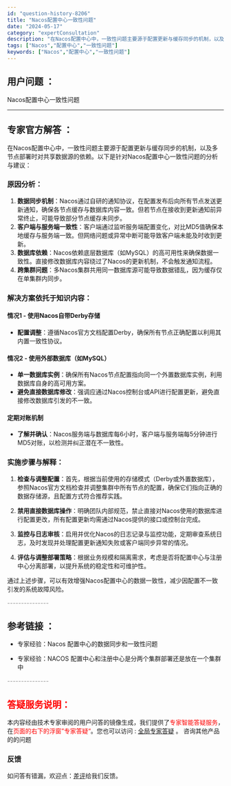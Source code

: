 ```yaml
---
id: "question-history-8206"
title: "Nacos配置中心一致性问题"
date: "2024-05-17"
category: "expertConsultation"
description: "在Nacos配置中心中，一致性问题主要源于配置更新与缓存同步的机制，以及多节点部署时对共享数据源的依赖。以下是针对Nacos配置中心一致性问题的分析与建议：### 原因分析：1. **数据同步机制**：Nacos通过自研的通知协议，在配置发布后向所有节点发送更新通知，确保各节点缓存与数据库内容一致。"
tags: ["Nacos","配置中心","一致性问题"]
keywords: ["Nacos","配置中心","一致性问题"]
---
```


## 用户问题 ： 
 Nacos配置中心一致性问题  

---------------
## 专家官方解答 ：

在Nacos配置中心中，一致性问题主要源于配置更新与缓存同步的机制，以及多节点部署时对共享数据源的依赖。以下是针对Nacos配置中心一致性问题的分析与建议：

### 原因分析：
1. **数据同步机制**：Nacos通过自研的通知协议，在配置发布后向所有节点发送更新通知，确保各节点缓存与数据库内容一致。但若节点在接收到更新通知前异常终止，可能导致部分节点缓存未同步。
2. **客户端与服务端一致性**：客户端通过监听服务端配置变化，对比MD5值确保本地缓存与服务端一致。但网络问题或异常中断可能导致客户端未能及时收到更新。
3. **数据库依赖**：Nacos依赖底层数据库（如MySQL）的高可用性来确保数据一致性。直接修改数据库内容绕过了Nacos的更新机制，不会触发通知流程。
4. **跨集群问题**：多Nacos集群共用同一数据库源可能导致数据错乱，因为缓存仅在单集群内同步。

### 解决方案依托于知识内容：
#### 情况1 - 使用Nacos自带Derby存储
- **配置调整**：遵循Nacos官方文档配置Derby，确保所有节点正确配置以利用其内置一致性协议。

#### 情况2 - 使用外部数据库（如MySQL）
- **单一数据库实例**：确保所有Nacos节点配置指向同一个外置数据库实例，利用数据库自身的高可用方案。
- **避免直接数据库修改**：强调应通过Nacos控制台或API进行配置更新，避免直接修改数据库引发的不一致。

#### 定期对账机制
- **了解并确认**：Nacos服务端与数据库每6小时，客户端与服务端每5分钟进行MD5对账，以检测并纠正潜在不一致性。

### 实施步骤与解释：
1. **检查与调整配置**：首先，根据当前使用的存储模式（Derby或外置数据库），参照Nacos官方文档检查并调整集群中所有节点的配置，确保它们指向正确的数据存储源，且配置方式符合推荐实践。
   
2. **禁用直接数据库操作**：明确团队内部规范，禁止直接对Nacos使用的数据库进行配置更改，所有配置更新均需通过Nacos提供的接口或控制台完成。

3. **监控与日志审核**：启用并优化Nacos的日志记录与监控功能，定期审查系统日志，及时发现并处理配置更新通知失败或客户端同步异常的情况。

4. **评估与调整部署策略**：根据业务规模和隔离需求，考虑是否将配置中心与注册中心分离部署，以提升系统的稳定性和可维护性。

通过上述步骤，可以有效增强Nacos配置中心的数据一致性，减少因配置不一致引发的系统故障风险。


<font color="#949494">---------------</font> 


## 参考链接 ：

* 专家经验：Nacos 配置中心的数据同步和一致性问题 
 
 * 专家经验：NACOS 配置中心和注册中心是分两个集群部署还是放在一个集群中 


 <font color="#949494">---------------</font> 
 


## <font color="#FF0000">答疑服务说明：</font> 

本内容经由技术专家审阅的用户问答的镜像生成，我们提供了<font color="#FF0000">专家智能答疑服务</font>，在<font color="#FF0000">页面的右下的浮窗”专家答疑“</font>。您也可以访问 : [全局专家答疑](https://answer.opensource.alibaba.com/docs/intro) 。 咨询其他产品的的问题

### 反馈
如问答有错漏，欢迎点：[差评](https://ai.nacos.io/user/feedbackByEnhancerGradePOJOID?enhancerGradePOJOId=13564)给我们反馈。
